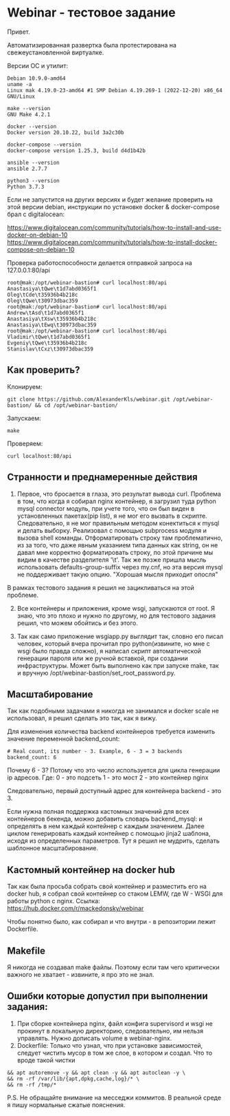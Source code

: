 # Webinar - тестовое задание

Привет. 

Автоматизированная развертка была протестирована на свежеустановленной виртуалке. 

Версии ОС и утилит:
```
Debian 10.9.0-amd64
uname -a
Linux mak 4.19.0-23-amd64 #1 SMP Debian 4.19.269-1 (2022-12-20) x86_64 GNU/Linux

make --version
GNU Make 4.2.1

docker --version
Docker version 20.10.22, build 3a2c30b

docker-compose --version
docker-compose version 1.25.3, build d4d1b42b

ansible --version
ansible 2.7.7

python3 --version
Python 3.7.3
```
Если не запустится на других версиях и будет желание проверить на этой версии debian, инструкции по установке docker & docker-compose брал с digitalocean:

https://www.digitalocean.com/community/tutorials/how-to-install-and-use-docker-on-debian-10
https://www.digitalocean.com/community/tutorials/how-to-install-docker-compose-on-debian-10

Проверка работоспособности делается отправкой запроса на 127.0.0.1:80/api
```
root@mak:/opt/webinar-bastion# curl localhost:80/api
Anastasiya\tQwe\t1d7abd0365f1
Oleg\tCde\t35936b4b218c
Oleg\tQwe\t30973dbac359
root@mak:/opt/webinar-bastion# curl localhost:80/api
Andrew\tAsd\t1d7abd0365f1
Anastasiya\tXsw\t35936b4b218c
Anastasiya\tEwq\t30973dbac359
root@mak:/opt/webinar-bastion# curl localhost:80/api
Vladimir\tQwe\t1d7abd0365f1
Evgeniy\tQwe\t35936b4b218c
Stanislav\tCxz\t30973dbac359
```

## Как проверить?

Клонируем:
```
git clone https://github.com/AlexanderKls/webinar.git /opt/webinar-bastion/ && cd /opt/webinar-bastion/
```

Запускаем:
```
make
```
Проверяем:
```
curl localhost:80/api
```
## Странности и преднамеренные действия

1. Первое, что бросается в глаза, это результат вывода curl. Проблема в том, что когда я собирал nginx контейнер, я загрузил туда python mysql connector модуль,
при учете того, что он был виден в установленных пакетах(pip list), я не мог его вызвать в скрипте. Следовательно, я не мог правильным методом конектиться к mysql и делать выборку. Реализовал с помощью subprocess модуля и вызова shell команды. Отформатировать строку там проблематично, из за того, что даже явным указанием типа данных как string, он не давал мне корректно форматировать строку, по этой причине мы видим в качестве разделителя '\t'. Так же позже пришла мысль использовать defaults-group-suffix через my.cnf, но эта версия mysql не поддерживает такую опцию. "Хорошая мысля приходит опосля"

В рамках тестового задания я решил не зацикливаться на этой проблеме.

2. Все контейнеры и приложения, кроме wsgi, запускаются от root. Я знаю, что это плохо и нужно по другому, но для тестового задания решил, что можем обойтись и без этого.

3. Так как само приложение wsgiapp.py выглядит так, словно его писал человек, который вчера прочитал про python(извините, но мне с wsgi было правда сложно), я написал скрипт автоматической генерации пароля или же ручной вставкой, при создании инфраструктуры. Может быть выполнено как при запуске make, так и вручную /opt/webinar-bastion/set_root_password.py. 

## Масштабирование

Так как подобными задачами я никогда не занимался и docker scale не использовал, я решил сделать это так, как я вижу. 

Для изменения количества backend контейнеров требуется изменить значение переменной backend_count:
```
# Real count, its number - 3. Example, 6 - 3 = 3 backends
backend_count: 6
```
Почему 6 - 3? Потому что это число используется для цикла генерации ip адресов. Где:
0 - это подсеть
1 - это мост
2 - это контейнер nginx

Следовательно, первый доступный адрес для контейнера backend - это 3.

Если нужна полная поддержка кастомных значений для всех контейнеров бекенда, можно добавить словарь backend_mysql: и определять в нем каждый контейнер с каждым значением. Далее циклом генерировать каждый контейнер с помощью jinja2 шаблона, исходя из определенных параметров. Тут я решил не мудрить, сделать шаблонное масштабирование.

## Кастомный контейнер на docker hub

Так как была просьба собрать свой контейнер и разместить его на docker hub, я собрал свой контейнер со стаком LEMW, где W - WSGI для работы python с nginx. 
Ссылка: https://hub.docker.com/r/mackedonsky/webinar

Чтобы понятно было, как собирал и что внутри - в репозитории лежит Dockerfile.

## Makefile

Я никогда не создавал make файлы. Поэтому если там чего критически важного не хватает - извините, я про это не знал. 

## Ошибки которые допустил при выполнении задания:

1. При сборке контейнера nginx, файл конфига supervisord и wsgi не прокинут в локальную директорию, следовательно, им нельзя управлять. Нужно дописать volume в webinar-nginx. 
2. Dockerfile: Только что узнал, что при установке зависимостей, следует чистить мусор в том же слое, в котором и создал. 
Что то вроде такой чистки
```
&& apt autoremove -y && apt clean -y && apt autoclean -y \
&& rm -rf /var/lib/{apt,dpkg,cache,log}/* \
&& rm -rf /tmp/*
```

P.S. Не обращайте внимание на месседжи коммитов. В реальной среде я пишу нормальные сжатые пояснения.
